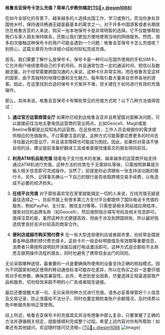 **格鲁吉亚保号卡怎么充值？简单几步教你搞定[[TG💪+ @esim1088](https://t.me/s/esim1088)]**

在如今全球化的背景下，越来越多的人选择出国工作、学习或旅行。而当你身处异国他乡时，保持通讯畅通无疑是最基本的需求之一。对于许多中国游客或者长期居住在格鲁吉亚的人来说，购买一张本地保号卡是非常明智的选择。它不仅能够帮助我们与家人朋友保持联系，还能让我们更加方便地使用当地的网络服务。然而，很多初次接触这种保号卡的用户可能会遇到一个问题：格鲁吉亚保号卡怎么充值呢？别担心，这篇文章将为你详细介绍如何轻松完成充值。

首先，我们需要了解什么是保号卡。保号卡是一种可以在国外使用的手机SIM卡，它允许用户继续使用自己的手机号码，并且通常包含一定的通话时间、短信以及数据流量。对于经常需要跨国沟通的人来说，这种卡片非常实用。而在格鲁吉亚这样的国家，由于其独特的地理位置和文化魅力，每年吸引着大量来自世界各地的游客。因此，在这里找到合适的保号卡方案并不难，但关键在于如何进行有效的充值操作。

那么，具体来说，格鲁吉亚保号卡有哪些常见的充值方式呢？以下几种方法值得尝试：

1. **通过官方运营商营业厅**
   如果你已经到达格鲁吉亚并且希望面对面解决问题，可以直接前往当地主要电信运营商的营业网点。比如Geocell、Magti或是Beeline等都是比较知名的运营商。在这些地方，工作人员会根据你的需求提供相应的充值服务。不过需要注意的是，这种方式可能需要花费更多的时间去寻找最近的营业厅，并且语言障碍也可能成为困扰。因此，如果你对英语不够自信的话，建议提前准备好翻译工具或者直接找懂英文的朋友陪同前往。

2. **利用ATM机自助充值**
   随着电子支付技术的发展，越来越多的运营商开始支持通过ATM机进行充值。这种方法的优势在于无需排队等候，只需按照屏幕提示输入相关信息即可完成操作。当然了，前提是你必须拥有一张支持该功能的银行卡。另外，记得事先确认一下自己的银行是否收取跨境交易手续费，以免造成不必要的经济损失。

3. **在线平台充值**
   对于那些喜欢宅在家里就能搞定一切的人来说，在线充值无疑是最佳选择之一。目前市面上有很多第三方支付平台都提供了国际电话卡充值的服务，例如PayPal、支付宝、微信支付等等。只需登录相关网站或应用程序，搜索对应的品牌名称（如Geocell），然后按照指示填写号码及相关信息即可。值得注意的是，虽然这种方式便捷高效，但由于涉及到跨国转账，所以最好挑选信誉良好且评价较高的商家合作。

4. **便利店或超市购买预付费卡**
   在一些大型连锁便利店或者超市里，也经常会摆放着各种品牌的预付费充值卡。这些卡片一般会标明面值及有效期等重要信息，消费者只需按照说明刮开涂层后拨打电话激活即可。这种方式适合那些不太熟悉互联网操作流程的朋友，同时也避免了携带现金出门的风险。

无论采取哪种途径，最重要的一点是要确保所使用的设备支持正确的频段模式。因为不同国家和地区使用的移动通信标准可能存在差异，所以在购买之前一定要仔细核对手机参数，确保其兼容性。此外，考虑到安全因素，尽量选择正规渠道获取产品和服务，切勿轻信来路不明的小广告或者陌生链接。

最后还要提醒大家一句，无论采用何种方式进行充值，请务必妥善保管好个人信息及交易记录，防止泄露给不法分子。同时也要定期检查账户余额情况，及时续费以免中断服务影响正常使用。

综上所述，格鲁吉亚保号卡的充值其实并没有想象中那么复杂，只要掌握了正确的方法并遵循相关规定，就能够顺利完成整个过程。希望上述内容对你有所帮助！如果还有其他疑问，欢迎随时提问交流哦~ [[TG💪+ @esim1088](https://t.me/s/esim1088) ![Image](https://i.postimg.cc/4NQfJmqS/Snipaste-2025-05-13-00-14-12.png)]